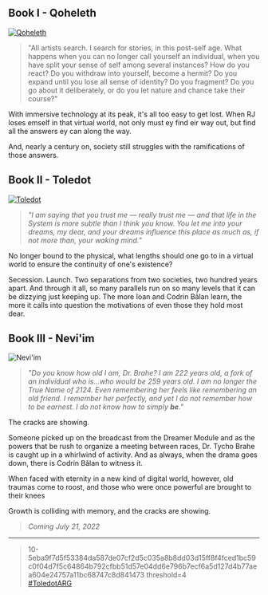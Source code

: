 ---
---

## Book I - Qoheleth

[![Qoheleth](/img/qoheleth.png)](https://qoheleth.makyo.ink)

> "All artists search. I search for stories, in this post-self age.  What happens when you can no longer call yourself an individual, when  you have split your sense of self among several instances? How do you  react? Do you withdraw into yourself, become a hermit? Do you expand  until you lose all sense of identity? Do you fragment? Do you go about  it deliberately, or do you let nature and chance take their course?"

With  immersive technology at its peak, it's all too easy to get lost. When  RJ loses emself in that virtual world, not only must ey find eir way  out, but find all the answers ey can along the way.

And, nearly a century on, society still struggles with the ramifications of those answers.

## Book II - Toledot

[![Toledot](/img/toledot.png)](https://toledot.makyo.ink)

> *"I am saying that you trust me — really trust me — and that life in the System is more subtle than I think you know. You let me into your dreams, my dear, and your dreams influence this place as much as, if not more than, your waking mind."*

No longer bound to the physical, what lengths should one go to in a virtual world to ensure the continuity of one's existence?

Secession. Launch. Two separations from two societies, two hundred years apart. And through it all, so many parallels run on so many levels that it can be dizzying just keeping up. The more Ioan and Codrin Bălan learn, the more it calls into question the motivations of even those they hold most dear.

## Book III - Nevi'im

![Nevi'im](https://via.placeholder.com/200x313?text=Nevi'im)

> *"Do you know how old I am, Dr. Brahe? I am 222 years old, a fork of an individual who is...who would be 259 years old. I am no longer the True Name of 2124. Even remembering her feels like remembering an old friend. I remember her perfectly, and yet I do not remember how to be earnest. I do not know how to simply **be**."*

The cracks are showing.

Someone picked up on the broadcast from the Dreamer Module and as the powers that be rush to organize a meeting between races, Dr. Tycho Brahe is caught up in a whirlwind of activity. And as always, when the drama goes down, there is Codrin Bălan to witness it.

When faced with eternity in a new kind of digital world, however, old traumas come to roost, and those who were once powerful are brought to their knees

Growth is colliding with memory, and the cracks are showing.

> *Coming July 21, 2022*

-----

> 10-5eba9f7d5f53384da587de07cf2d5c035a8b8dd03d15ff8f4fced1bc59c0f04d7f5c64864b792cfbb51d57e04dd6e796b7ecf6a5d127d4b77aea604e24757a11bc68747c8d841473
> threshold=4  
> [#ToledotARG](https://twitter.com/search?q=%23ToledotARG&src=typed_query&f=top)
>
